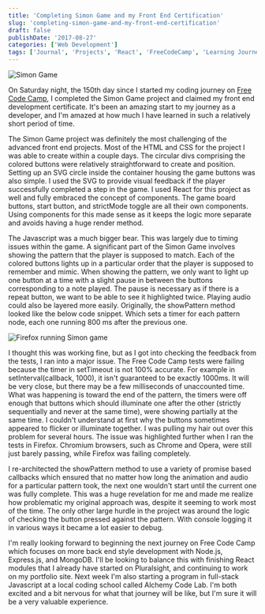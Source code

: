 ```yaml
---
title: 'Completing Simon Game and my Front End Certification'
slug: 'completing-simon-game-and-my-front-end-certification'
draft: false
publishDate: '2017-08-27'
categories: ['Web Development']
tags: ['Journal', 'Projects', 'React', 'FreeCodeCamp', 'Learning Journey', 'Web Development Challenges']
---
```

![Simon Game](images/2017-08-simon-game.jpg#center)

On Saturday night, the 150th day since I started my coding journey on [Free Code Camp](http://freecodecamp.org), I completed the Simon Game project and claimed my front end development certificate. It's been an amazing start to my journey as a developer, and I'm amazed at how much I have learned in such a relatively short period of time.

The Simon Game project was definitely the most challenging of the advanced front end projects. Most of the HTML and CSS for the project I was able to create within a couple days. The circular divs comprising the colored buttons were relatively straightforward to create and position. Setting up an SVG circle inside the container housing the game buttons was also simple. I used the SVG to provide visual feedback if the player successfully completed a step in the game. I used React for this project as well and fully embraced the concept of components. The game board buttons, start button, and strictMode toggle are all their own components. Using components for this made sense as it keeps the logic more separate and avoids having a huge render method.

The Javascript was a much bigger bear. This was largely due to timing issues within the game. A significant part of the Simon Game involves showing the pattern that the player is supposed to match. Each of the colored buttons lights up in a particular order that the player is supposed to remember and mimic. When showing the pattern, we only want to light up one button at a time with a slight pause in between the buttons corresponding to a note played. The pause is necessary as if there is a repeat button, we want to be able to see it highlighted twice. Playing audio could also be layered more easily. Originally, the showPattern method looked like the below code snippet. Which sets a timer for each pattern node, each one running 800 ms after the previous one.

![Firefox running Simon game](images/2017-08-simon-firefox.jpg)

I thought this was working fine, but as I got into checking the feedback from the tests, I ran into a major issue. The Free Code Camp tests were failing because the timer in setTimeout is not 100% accurate. For example in setInterval(callback, 1000), it isn't guaranteed to be exactly 1000ms. It will be very close, but there may be a few milliseconds of unaccounted time. What was happening is toward the end of the pattern, the timers were off enough that buttons which should illuminate one after the other (strictly sequentially and never at the same time), were showing partially at the same time. I couldn't understand at first why the buttons sometimes appeared to flicker or illuminate together. I was pulling my hair out over this problem for several hours. The issue was highlighted further when I ran the tests in Firefox. Chromium browsers, such as Chrome and Opera, were still just barely passing, while Firefox was failing completely.

I re-architected the showPattern method to use a variety of promise based callbacks which ensured that no matter how long the animation and audio for a particular pattern took, the next one wouldn't start until the current one was fully complete. This was a huge revelation for me and made me realize how problematic my original approach was, despite it seeming to work most of the time. The only other large hurdle in the project was around the logic of checking the button pressed against the pattern. With console logging it in various ways it became a lot easier to debug.

I'm really looking forward to beginning the next journey on Free Code Camp which focuses on more back end style development with Node.js, Express.js, and MongoDB. I'll be looking to balance this with finishing React modules that I already have started on Pluralsight, and continuing to work on my portfolio site. Next week I'm also starting a program in full-stack Javascript at a local coding school called Alchemy Code Lab. I'm both excited and a bit nervous for what that journey will be like, but I'm sure it will be a very valuable experience.
